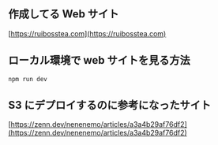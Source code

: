 ## 作成してる Web サイト

[https://ruibosstea.com](https://ruibosstea.com)

## ローカル環境で web サイトを見る方法

```
npm run dev
```

## S3 にデプロイするのに参考になったサイト

[https://zenn.dev/nenenemo/articles/a3a4b29af76df2](https://zenn.dev/nenenemo/articles/a3a4b29af76df2)
